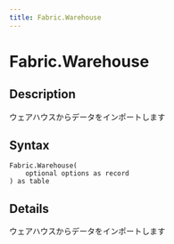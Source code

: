 ```yaml
---
title: Fabric.Warehouse
---
```


# Fabric.Warehouse


## Description

ウェアハウスからデータをインポートします


## Syntax

```powerquery
Fabric.Warehouse(
    optional options as record
) as table
```


## Details

ウェアハウスからデータをインポートします


